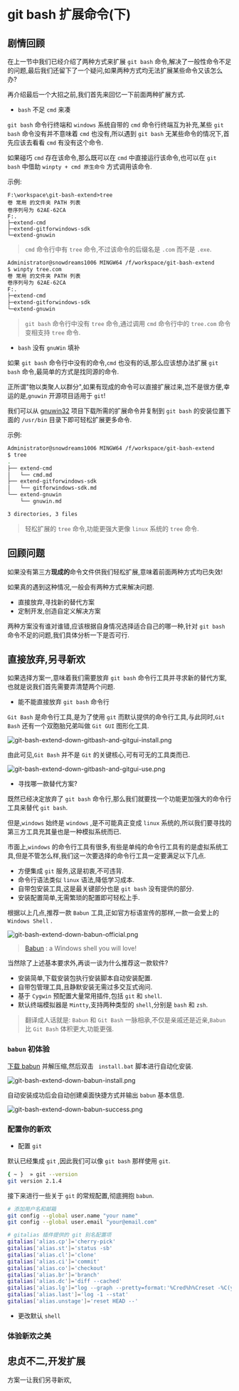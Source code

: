 # git bash 扩展命令(下)

## 剧情回顾

在上一节中我们已经介绍了两种方式来扩展 `git bash` 命令,解决了一般性命令不足的问题,最后我们还留下了一个疑问,如果两种方式均无法扩展某些命令又该怎么办?

再介绍最后一个大招之前,我们首先来回忆一下前面两种扩展方式.

- `bash` 不足 `cmd` 来凑

`git bash` 命令行终端和 `windows` 系统自带的 `cmd` 命令行终端互为补充,某些 `git bash` 命令没有并不意味着 `cmd` 也没有,所以遇到 `git bash` 无某些命令的情况下,首先应该去看看 `cmd` 有没有这个命令.

如果碰巧 `cmd` 存在该命令,那么既可以在 `cmd` 中直接运行该命令,也可以在 `git bash` 中借助 `winpty + cmd 原生命令` 方式调用该命令.

示例: 

```
F:\workspace\git-bash-extend>tree
卷 常用 的文件夹 PATH 列表
卷序列号为 62AE-62CA
F:.
├─extend-cmd
├─extend-gitforwindows-sdk
└─extend-gnuwin
```

> `cmd` 命令行中有 `tree` 命令,不过该命令的后缀名是 `.com` 而不是 `.exe`.

```bash
Administrator@snowdreams1006 MINGW64 /f/workspace/git-bash-extend
$ winpty tree.com
卷 常用 的文件夹 PATH 列表
卷序列号为 62AE-62CA
F:.
├─extend-cmd
├─extend-gitforwindows-sdk
└─extend-gnuwin
``` 

> `git bash` 命令行中没有 `tree` 命令,通过调用 `cmd` 命令行中的 `tree.com` 命令变相支持 `tree` 命令.

- `bash` 没有 `gnuWin` 填补

如果 `git bash` 命令行中没有的命令,`cmd` 也没有的话,那么应该想办法扩展 `git bash` 命令,最简单的方式是找同源的命令.

正所谓"物以类聚人以群分",如果有现成的命令可以直接扩展过来,岂不是很方便,幸运的是,`gnuwin` 开源项目适用于 `git`!

我们可以从 [gnuwin32](https://sourceforge.net/projects/gnuwin32/files/) 项目下载所需的扩展命令并复制到 `git bash` 的安装位置下面的 `/usr/bin` 目录下即可轻松扩展更多命令.

示例:

```bash
Administrator@snowdreams1006 MINGW64 /f/workspace/git-bash-extend
$ tree
.
├── extend-cmd
│   └── cmd.md
├── extend-gitforwindows-sdk
│   └── gitforwindows-sdk.md
└── extend-gnuwin
    └── gnuwin.md

3 directories, 3 files
```

> 轻松扩展的 `tree` 命令,功能更强大更像 `linux` 系统的 `tree` 命令.

## 回顾问题

如果没有第三方**现成的**命令文件供我们轻松扩展,意味着前面两种方式均已失效!

如果真的遇到这种情况,一般会有两种方式来解决问题.

- 直接放弃,寻找新的替代方案
- 定制开发,创造自定义解决方案

两种方案没有谁对谁错,应该根据自身情况选择适合自己的哪一种,针对 `git bash` 命令不足的问题,我们具体分析一下是否可行.

## 直接放弃,另寻新欢

如果选择方案一,意味着我们需要放弃 `git bash` 命令行工具并寻求新的替代方案,也就是说我们首先需要弄清楚两个问题.

- 能不能直接放弃 `git bash` 命令行

`Git Bash` 是命令行工具,是为了使用 `git` 而默认提供的命令行工具,与此同时,`Git Bash` 还有一个双胞胎兄弟叫做 `Git GUI` 图形化工具.

![git-bash-extend-down-gitbash-and-gitgui-install.png](../images/git-bash-extend-down-gitbash-and-gitgui-install.png)

由此可见,`Git Bash` 并不是 `Git` 的关键核心,可有可无的工具类而已.

![git-bash-extend-down-gitbash-and-gitgui-use.png](../images/git-bash-extend-down-gitbash-and-gitgui-use.png)

- 寻找哪一款替代方案?

既然已经决定放弃了 `git bash` 命令行,那么我们就要找一个功能更加强大的命令行工具来替代 `git bash`.

但是,`windows` 始终是 `windows` ,是不可能真正变成 `linux` 系统的,所以我们要寻找的第三方工具充其量也是一种模拟系统而已.

市面上,`windows` 的命令行工具有很多,有些是单纯的命令行工具有的是虚拟系统工具,但是不管怎么样,我们这一次要选择的命令行工具一定要满足以下几点.

- 方便集成 `git` 服务,这是初衷,不可违背.
- 命令行语法类似 `linux` 语法,降低学习成本.
- 自带包安装工具,这是最关键部分也是 `git bash` 没有提供的部分.
- 安装配置简单,无需繁琐的配置即可轻松上手.

根据以上几点,推荐一款 `Babun` 工具,正如官方标语宣传的那样,一款一会爱上的`Windows Shell` .

![git-bash-extend-down-babun-official.png](../images/git-bash-extend-down-babun-official.png)

> [Babun](https://babun.github.io/) : a Windows shell you will love!

当然除了上述基本要求外,再谈一谈为什么推荐这一款软件?

- 安装简单,下载安装包执行安装脚本自动安装配置.
- 自带包管理工具,且静默安装无需过多交互式询问.
- 基于 `Cygwin` 预配置大量常用插件,包括 `git` 和 `shell`.
- 默认终端模拟器是 `Mintty`,支持两种类型的 `shell`,分别是 `bash` 和 `zsh`.

> 翻译成人话就是: `Babun` 和 `Git Bash` 一脉相承,不仅是亲戚还是近亲,`Babun` 比 `Git Bash` 体积更大,功能更强.

### `babun` 初体验

[下载 babun](http://projects.reficio.org/babun/download) 并解压缩,然后双击 ` install.bat` 脚本进行自动化安装.

![git-bash-extend-down-babun-install.png](../images/git-bash-extend-down-babun-install.png)

自动安装成功后会自动创建桌面快捷方式并输出 `babun` 基本信息.

![git-bash-extend-down-babun-success.png](../images/git-bash-extend-down-babun-success.png)

### 配置你的新欢

- 配置 `git` 

默认已经集成 `git` ,因此我们可以像 `git bash` 那样使用 `git`.

```bash
{ ~ }  » git --version                                                                          ~
git version 2.1.4
```

接下来进行一些关于 `git` 的常规配置,彻底拥抱 `babun`.

```bash
# 添加用户名和邮箱
git config --global user.name "your name"
git config --global user.email "your@email.com"

# gitalias 插件提供的 git 别名配置项
gitalias['alias.cp']='cherry-pick'
gitalias['alias.st']='status -sb'
gitalias['alias.cl']='clone'
gitalias['alias.ci']='commit'
gitalias['alias.co']='checkout'
gitalias['alias.br']='branch'
gitalias['alias.dc']='diff --cached'
gitalias['alias.lg']="log --graph --pretty=format:'%Cred%h%Creset -%C(yellow)%d%Creset %s %Cgreen(%cr) %Cblue<%an>%Creset' --abbrev-commit --date=relative --all"
gitalias['alias.last']='log -1 --stat'
gitalias['alias.unstage']='reset HEAD --'
```

- 更改默认 `shell`



### 体验新欢之美


## 忠贞不二,开发扩展

方案一让我们另寻新欢,






